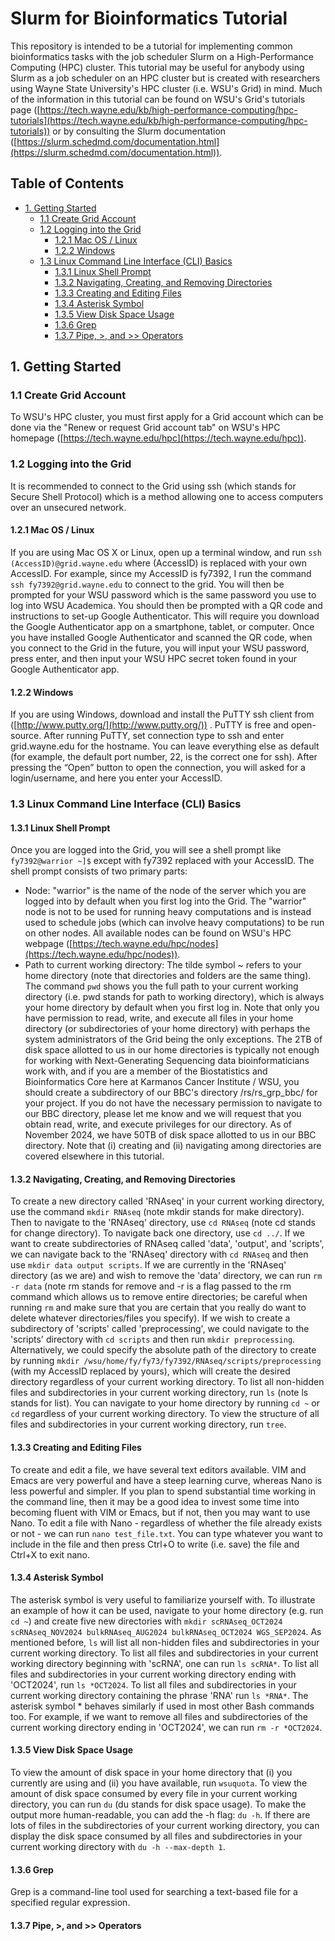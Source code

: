 # Slurm for Bioinformatics Tutorial

This repository is intended to be a tutorial for implementing common bioinformatics tasks with the job scheduler Slurm on a High-Performance Computing (HPC) cluster. This tutorial may be useful for anybody using Slurm as a job scheduler on an HPC cluster but is created with researchers using Wayne State University's HPC cluster (i.e. WSU's Grid) in mind. Much of the information in this tutorial can be found on WSU's Grid's tutorials page ([https://tech.wayne.edu/kb/high-performance-computing/hpc-tutorials](https://tech.wayne.edu/kb/high-performance-computing/hpc-tutorials)) or by consulting the Slurm documentation ([https://slurm.schedmd.com/documentation.html](https://slurm.schedmd.com/documentation.html)).

## Table of Contents
- [1. Getting Started](#getting-started)
   - [1.1 Create Grid Account](#create-account)
   - [1.2 Logging into the Grid](#logging-in)
      - [1.2.1 Mac OS / Linux](#logging-in-mac-linux)
      - [1.2.2 Windows](#logging-in-windows)
   - [1.3 Linux Command Line Interface (CLI) Basics](#basics)
      - [1.3.1 Linux Shell Prompt](#shell-prompt)
      - [1.3.2 Navigating, Creating, and Removing Directories](#navigating)
      - [1.3.3 Creating and Editing Files](#editing)
      - [1.3.4 Asterisk Symbol](#asterisk)
      - [1.3.5 View Disk Space Usage](#disk-space)
      - [1.3.6 Grep](#grep)
      - [1.3.7 Pipe, >, and >> Operators](#operators)


<a name="getting-started"></a>
## 1. Getting Started
<a name="create-account"></a>
### 1.1 Create Grid Account
To WSU's HPC cluster, you must first apply for a Grid account which can be done via the "Renew or request Grid account tab" on WSU's HPC homepage ([https://tech.wayne.edu/hpc](https://tech.wayne.edu/hpc)).

<a name="logging-in"></a>
### 1.2 Logging into the Grid
It is recommended to connect to the Grid using ssh (which stands for Secure Shell Protocol) which is a method allowing one to access computers over an unsecured network.
<a name="logging-in-mac-linux"></a>
#### 1.2.1 Mac OS / Linux
If you are using Mac OS X or Linux, open up a terminal window, and run `ssh (AccessID)@grid.wayne.edu` where (AccessID) is replaced with your own AccessID. For example, since my AccessID is fy7392, I run the command `ssh fy7392@grid.wayne.edu` to connect to the grid. You will then be prompted for your WSU password which is the same password 
you use to log into WSU Academica. You should then be prompted with a QR code and instructions
to set-up Google Authenticator. This will require you download the Google Authenticator app
on a smartphone, tablet, or computer. Once you have installed Google Authenticator and scanned the QR 
code, when you connect to the Grid in the future, you will input your WSU password, press enter, 
and then input your WSU HPC secret token found in your Google Authenticator app.

<a name="logging-in-windows"></a>
#### 1.2.2 Windows
If you are using Windows, download and install the PuTTY ssh client from
([http://www.putty.org/](http://www.putty.org/)) . PuTTY is free and open-source. After running
PuTTY, set connection type to ssh and enter grid.wayne.edu for the
hostname. You can leave everything else as default (for example, the default
port number, 22, is the correct one for ssh). After pressing the “Open”
button to open the connection, you will asked for a login/username, and
here you enter your AccessID.

<a name="basics"></a>
### 1.3 Linux Command Line Interface (CLI) Basics
<a name="shell-prompt"></a>
#### 1.3.1 Linux Shell Prompt
Once you are logged into the Grid, you will see a shell prompt like `fy7392@warrior ~]$` except with fy7392 replaced with your AccessID. The shell prompt consists of two primary parts:
  * Node: "warrior" is the name of the node of the server which you are logged into by default when you first log into the Grid. The "warrior" node is not to be used for running heavy computations and is instead used to schedule jobs (which can involve heavy computations) to be run on other nodes. All available nodes can be found on WSU's HPC webpage ([https://tech.wayne.edu/hpc/nodes](https://tech.wayne.edu/hpc/nodes)).
  * Path to current working directory: The tilde symbol ~ refers to your home directory (note that directories and folders are the same thing). The command `pwd` shows you the full path to your current working directory (i.e. pwd stands for path to working directory), which is always your home directory by default when you first log in. Note that only you have permission to read, write, and execute all files in your home directory (or subdirectories of your home directory) with perhaps the system administrators of the Grid being the only exceptions. The 2TB of disk space allotted to us in our home directories is typically not enough for working with Next-Generating Sequencing data bioinformaticians work with, and if you are a member of the Biostatistics and Bioinformatics Core here at Karmanos Cancer Institute / WSU, you should create a subdirectory of our BBC's directory /rs/rs_grp_bbc/ for your project. If you do not have the necessary permission to navigate to our BBC directory, please let me know and we will request that you obtain read, write, and execute privileges for our directory. As of November 2024, we have 50TB of disk space allotted to us in our BBC directory. Note that (i) creating and (ii) navigating among directories are covered elsewhere in this tutorial.

<a name="navigating"></a>
#### 1.3.2 Navigating, Creating, and Removing Directories
To create a new directory called 'RNAseq' in your current working directory, use the command `mkdir RNAseq` (note mkdir stands for make directory). Then to navigate to 
the 'RNAseq' directory, use `cd RNAseq` (note cd stands for change directory). To navigate back one directory, use `cd ../`. If we want to create subdirectories of 
RNAseq called 'data', 'output', and 'scripts', we can navigate back to the 'RNAseq' directory with 
`cd RNAseq` and then use `mkdir data output scripts`. If we are currently in the 'RNAseq' directory (as we are) and wish to remove the 'data' directory, we can run 
`rm -r data` (note rm stands for remove and -r is a flag passed to the rm command which allows us to remove entire directories; be careful when running `rm` and 
make sure that you are certain that you really do want to delete whatever directories/files you specify). If we wish to 
create a subdirectory of 'scripts' called 'preprocessing', we could navigate to the 'scripts' directory with `cd scripts` and then run `mkdir preprocessing`. Alternatively, we could specify 
the absolute path of the directory to create by running `mkdir /wsu/home/fy/fy73/fy7392/RNAseq/scripts/preprocessing` (with my AccessID replaced by yours), which will create 
the desired directory regardless of your current working directory. To list all non-hidden files and subdirectories in your current working directory, run `ls` (note ls stands for list). 
You can navigate to your home directory by running `cd ~` or `cd` regardless of your current working directory. To view the structure of all files and subdirectories in your current working directory, run `tree`.

<a name="editing"></a>
#### 1.3.3 Creating and Editing Files
To create and edit a file, we have several text editors available. VIM and Emacs are very powerful and have a steep learning curve, whereas Nano is less powerful and simpler. If you 
plan to spend substantial time working in the command line, then it may be a good idea to invest some time into becoming fluent with VIM or Emacs, but if not, then you may want 
to use Nano. To edit a file with Nano - regardless of whether the file already exists or not - we can run `nano test_file.txt`. You can type whatever you want to include in the file 
and then press Ctrl+O to write (i.e. save) the file and Ctrl+X to exit nano. 

<a name="asterisk"></a>
#### 1.3.4 Asterisk Symbol 
The asterisk symbol is very useful to familiarize yourself with. To illustrate an example of how it can be used, 
navigate to your home directory (e.g. run `cd ~`) and create five new directories 
with `mkdir scRNAseq_OCT2024 scRNAseq_NOV2024 bulkRNAseq_AUG2024 bulkRNAseq_OCT2024 WGS_SEP2024`. 
As mentioned before, `ls` will list all non-hidden files and subdirectories in your current working directory. 
To list all files and subdirectories in your current working directory beginning with 'scRNA', one can run `ls scRNA*`. 
To list all files and subdirectories in your current working directory ending with 'OCT2024', run `ls *OCT2024`. 
To list all files and subdirectories in your current working directory containing the phrase 'RNA' run `ls *RNA*`. 
The asterisk symbol * behaves similarly if used in most other Bash commands too. For example, if we want to remove 
all files and subdirectories of the current working directory ending in 'OCT2024', we can run `rm -r *OCT2024`.

<a name="disk-space"></a>
#### 1.3.5 View Disk Space Usage
To view the amount of disk space in your home directory that (i) you currently are using and (ii) you have available, run `wsuquota`. 
To view the amount of disk space consumed by every file in your current working directory, you can run `du` (du stands for disk space usage). 
To make the output more human-readable, you can add the -h flag: `du -h`. If there are lots of files in the subdirectories of your current working directory, you 
can display the disk space consumed by all files and subdirectories in your current working directory with `du -h --max-depth 1`.

<a name="grep"></a>
#### 1.3.6 Grep
Grep is a command-line tool used for searching a text-based file for a specified regular expression.

<a name="operators"></a>
#### 1.3.7 Pipe, >, and >> Operators



